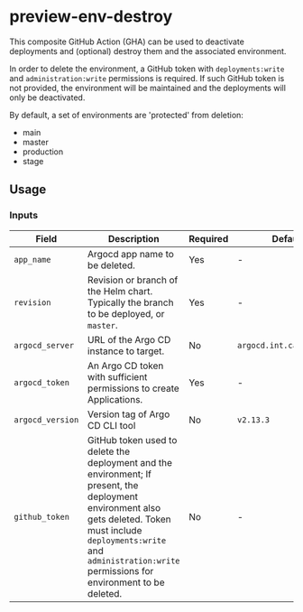 # preview-env-destroy

This composite GitHub Action (GHA) can be used to deactivate deployments and (optional) destroy them and the associated environment.

In order to delete the environment, a GitHub token with `deployments:write` and `administration:write` permissions is required.
If such GitHub token is not provided, the environment will be maintained and the deployments will only be deactivated.

By default, a set of environments are 'protected' from deletion:

- main
- master
- production
- stage

## Usage

### Inputs

| Field         | Description                                                                                                                                      | Required | Default                        |
|---------------|--------------------------------------------------------------------------------------------------------------------------------------------------|----------|--------------------------------|
| `app_name`    | Argocd app name to be deleted.                                                                                                                   | Yes      | -                              |
| `revision`    | Revision or branch of the Helm chart. Typically the branch to be deployed, or `master`.                                                          | Yes      | -                              |
| `argocd_server` | URL of the Argo CD instance to target.                                                                                                          | No       | `argocd.int.camunda.com`       |
| `argocd_token` | An Argo CD token with sufficient permissions to create Applications.                                                                             | Yes      | -                              |
| `argocd_version`| Version tag of Argo CD CLI tool                                                                                                                | No       | `v2.13.3`                      |
| `github_token`  | GitHub token used to delete the deployment and the environment; If present, the deployment environment also gets deleted. Token must include `deployments:write` and `administration:write` permissions for environment to be deleted. | No       | -                              |
